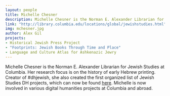 ```yaml
---
layout: people
title: Michelle Chesner
description: Michelle Chesner is the Norman E. Alexander Librarian for Jewish Studies at Columbia.
link: "http://library.columbia.edu/locations/global/jewishstudies.html"
img: mchesner.jpg
author: Alex Gil
projects:
- Historical Jewish Press Project
- "Footprints: Jewish Books Through Time and Place"
- Language and Culture Atlas for Ashkenazic Jewry
---
```



Michelle Chesner is the Norman E. Alexander Librarian for Jewish Studies at Columbia.   Her research focus is on the history of early Hebrew printing.  Creator of #dhjewish, she also created the first organized list of Jewish Studies DH projects, which can now be found <a href="http://www.thedigin.org/jewish-studies-dh-projects/">here</a>.  Michelle is now involved in various digital humanities projects at Columbia and abroad.